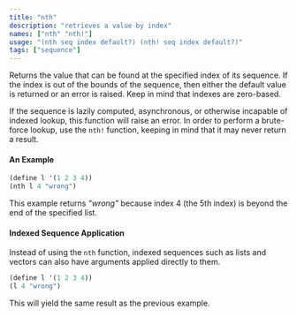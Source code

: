 ```yaml
---
title: "nth"
description: "retrieves a value by index"
names: ["nth" "nth!"]
usage: "(nth seq index default?) (nth! seq index default?)"
tags: ["sequence"]
---
```


Returns the value that can be found at the specified index of its sequence. If the index is out of the bounds of the sequence, then either the default value is returned or an error is raised. Keep in mind that indexes are zero-based.

If the sequence is lazily computed, asynchronous, or otherwise incapable of indexed lookup, this function will raise an error. In order to perform a brute-force lookup, use the `nth!` function, keeping in mind that it may never return a result.

#### An Example

```scheme
(define l '(1 2 3 4))
(nth l 4 "wrong")
```

This example returns _"wrong"_ because index 4 (the 5th index) is beyond the end of the specified list.

#### Indexed Sequence Application

Instead of using the `nth` function, indexed sequences such as lists and vectors can also have arguments applied directly to them.

```scheme
(define l '(1 2 3 4))
(l 4 "wrong")
```

This will yield the same result as the previous example.
